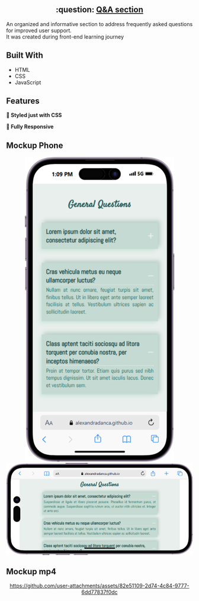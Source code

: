 <h2 align="center">
 :question: <a href="https://alexandradanca.github.io/Questions-box/" target="_blank">Q&A section</a>
</h2>

<p>An organized and informative section to address frequently asked questions for improved user support. </br>It was created during front-end learning journey</p>

## Built With
- HTML
- CSS
- JavaScript

## Features

**🎨 Styled just with CSS**

**📱 Fully Responsive**

<h2>Mockup Phone</h2>
<div align="center"> 
  <img alt="Demo" src="./assets/images/readme-1.png" />
  <img alt="Demo" src="./assets/images/readme-2.png" />
</div>

<h2>Mockup mp4</h2>
<div align="center">
  

https://github.com/user-attachments/assets/82e51109-2d74-4c84-9777-6dd77837f0dc


</div>
